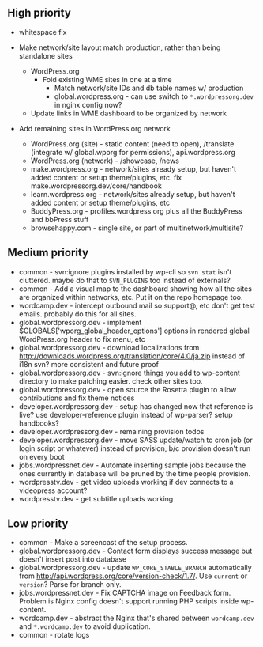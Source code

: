## High priority

* whitespace fix

* Make network/site layout match production, rather than being standalone sites
	* WordPress.org
		* Fold existing WME sites in one at a time
			- Match network/site IDs and db table names w/ production
			- global.wordpress.org - can use switch to `*.wordpressorg.dev` in nginx config now?
	* Update links in WME dashboard to be organized by network
* Add remaining sites in WordPress.org network
	* WordPress.org (site)    - static content (need to open), /translate (integrate w/ global.wporg for permissions), api.wordpress.org
	* WordPress.org (network) - /showcase, /news
	* make.wordpress.org      - network/sites already setup, but haven't added content or setup theme/plugins, etc. fix make.wordpressorg.dev/core/handbook
	* learn.wordpress.org     - network/sites already setup, but haven't added content or setup theme/plugins, etc
	* BuddyPress.org          - profiles.wordpress.org plus all the BuddyPress and bbPress stuff
	* browsehappy.com         - single site, or part of multinetwork/multisite?


## Medium priority

* common                     - svn:ignore plugins installed by wp-cli so `svn stat` isn't cluttered. maybe do that to `SVN_PLUGINS` too instead of externals?
* common                     - Add a visual map to the dashboard showing how all the sites are organized within networks, etc. Put it on the repo homepage too.
* wordcamp.dev               - intercept outbound mail so support@, etc don't get test emails. probably do this for all sites.
* global.wordpressorg.dev    - implement $GLOBALS['wporg_global_header_options'] options in rendered global WordPress.org header to fix menu, etc
* global.wordpressorg.dev    - download localizations from http://downloads.wordpress.org/translation/core/4.0/ja.zip instead of i18n svn? more consistent and future proof 
* global.wordpressorg.dev    - svn:ignore things you add to wp-content directory to make patching easier. check other sites too.
* global.wordpressorg.dev    - open source the Rosetta plugin to allow contributions and fix theme notices
* developer.wordpressorg.dev - setup has changed now that reference is live? use developer-reference plugin instead of wp-parser? setup handbooks?
* developer.wordpressorg.dev - remaining provision todos
* developer.wordpressorg.dev - move SASS update/watch to cron job (or login script or whatever) instead of provision, b/c provision doesn't run on every boot  
* jobs.wordpressnet.dev      - Automate inserting sample jobs because the ones currently in database will be pruned by the time people provision.
* wordpresstv.dev            - get video uploads working if dev connects to a videopress account?
* wordpresstv.dev            - get subtitle uploads working


## Low priority

* common                  - Make a screencast of the setup process.
* global.wordpressorg.dev - Contact form displays success message but doesn't insert post into database
* global.wordpressorg.dev - update `WP_CORE_STABLE_BRANCH` automatically from http://api.wordpress.org/core/version-check/1.7/. Use `current` or `version`? Parse for branch only.
* jobs.wordpressnet.dev   - Fix CAPTCHA image on Feedback form. Problem is Nginx config doesn't support running PHP scripts inside wp-content.
* wordcamp.dev            - abstract the Nginx that's shared between `wordcamp.dev` and `*.wordcamp.dev` to avoid duplication.
* common                  - rotate logs

